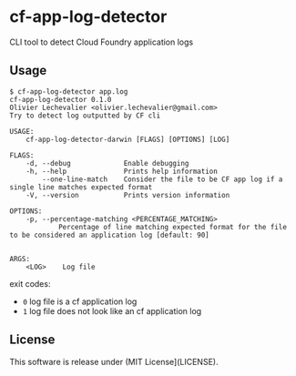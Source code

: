 # cf-app-log-detector
CLI tool to detect Cloud Foundry application logs

## Usage

```
$ cf-app-log-detector app.log
cf-app-log-detector 0.1.0
Olivier Lechevalier <olivier.lechevalier@gmail.com>
Try to detect log outputted by CF cli

USAGE:
    cf-app-log-detector-darwin [FLAGS] [OPTIONS] [LOG]

FLAGS:
    -d, --debug             Enable debugging
    -h, --help              Prints help information
        --one-line-match    Consider the file to be CF app log if a single line matches expected format
    -V, --version           Prints version information

OPTIONS:
    -p, --percentage-matching <PERCENTAGE_MATCHING>
            Percentage of line matching expected format for the file to be considered an application log [default: 90]


ARGS:
    <LOG>    Log file
```

exit codes:

- `0` log file is a cf application log
- `1` log file does not look like an cf application log

## License

This software is release under (MIT License](LICENSE).
